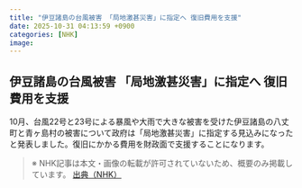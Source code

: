 ```yaml
---
title: "伊豆諸島の台風被害 「局地激甚災害」に指定へ 復旧費用を支援"
date: 2025-10-31 04:13:59 +0900
categories: [NHK]
image: 
---
```

## 伊豆諸島の台風被害 「局地激甚災害」に指定へ 復旧費用を支援

10月、台風22号と23号による暴風や大雨で大きな被害を受けた伊豆諸島の八丈町と青ヶ島村の被害について政府は「局地激甚災害」に指定する見込みになったと発表しました。復旧にかかる費用を財政面で支援することになります。

> ※ NHK記事は本文・画像の転載が許可されていないため、概要のみ掲載しています。
[出典（NHK）](http://www3.nhk.or.jp/news/html/20251031/k10014964291000.html)
